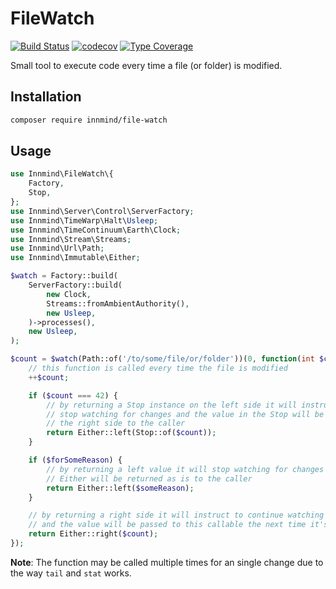 # FileWatch

[![Build Status](https://github.com/innmind/filewatch/workflows/CI/badge.svg?branch=master)](https://github.com/innmind/filewatch/actions?query=workflow%3ACI)
[![codecov](https://codecov.io/gh/innmind/filewatch/branch/develop/graph/badge.svg)](https://codecov.io/gh/innmind/filewatch)
[![Type Coverage](https://shepherd.dev/github/innmind/filewatch/coverage.svg)](https://shepherd.dev/github/innmind/filewatch)

Small tool to execute code every time a file (or folder) is modified.

## Installation

```sh
composer require innmind/file-watch
```

## Usage

```php
use Innmind\FileWatch\{
    Factory,
    Stop,
};
use Innmind\Server\Control\ServerFactory;
use Innmind\TimeWarp\Halt\Usleep;
use Innmind\TimeContinuum\Earth\Clock;
use Innmind\Stream\Streams;
use Innmind\Url\Path;
use Innmind\Immutable\Either;

$watch = Factory::build(
    ServerFactory::build(
        new Clock,
        Streams::fromAmbientAuthority(),
        new Usleep,
    )->processes(),
    new Usleep,
);

$count = $watch(Path::of('/to/some/file/or/folder'))(0, function(int $count): Either {
    // this function is called every time the file is modified
    ++$count;

    if ($count === 42) {
        // by returning a Stop instance on the left side it will instruct to
        // stop watching for changes and the value in the Stop will be moved on
        // the right side to the caller
        return Either::left(Stop::of($count));
    }

    if ($forSomeReason) {
        // by returning a left value it will stop watching for changes and the
        // Either will be returned as is to the caller
        return Either::left($someReason);
    }

    // by returning a right side it will instruct to continue watching for changes
    // and the value will be passed to this callable the next time it's called
    return Either::right($count);
});
```

**Note**: The function may be called multiple times for an single change due to the way `tail` and `stat` works.

